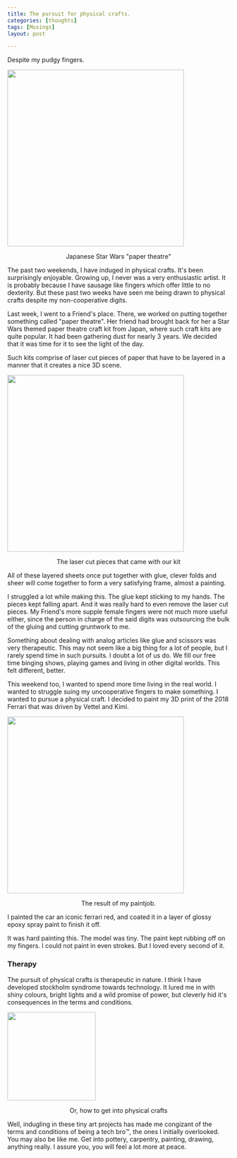 ```yaml
---
title: The pursuit for physical crafts.
categories: [thoughts]
tags: [Musings]
layout: post

---
```


Despite my pudgy fingers.

<img src="https://i.imgur.com/qfyeLfA.png" height="400">

<p style="text-align:center"> Japanese Star Wars "paper theatre"</p>

The past two weekends, I have induged in physical crafts. It's been surprisingly enjoyable. Growing up, I never was a very enthusiastic artist. It is probably because I have sausage like fingers which offer little to no dexterity. But these past two weeks have seen me being drawn to physical crafts despite my non-cooperative digits. 

Last week, I went to a Friend's place. There, we worked on putting together something called "paper theatre". Her friend had brought back for her a Star Wars themed paper theatre craft kit from Japan, where such craft kits are quite popular. It had been gathering dust for nearly 3 years. We decided that it was time for it to see the light of the day.

Such kits comprise of laser cut pieces of paper that have to be layered in a manner that it creates a nice 3D scene. 

<img src="https://m.media-amazon.com/images/I/51zQ8XfNE4L.jpg" height="400">

<p style="text-align:center"> The laser cut pieces that came with our kit</p>



All of these layered sheets once put together with glue, clever folds and sheer will come together to form a very satisfying frame, almost a painting.

I struggled a lot while making this. The glue kept sticking to my hands. The pieces kept falling apart. And it was really hard to even remove the laser cut pieces. My Friend's more supple female fingers were not much more useful either, since the person in charge of the said digits was outsourcing the bulk of the gluing and cutting gruntwork to me.

Something about dealing with analog articles like glue and scissors was very therapeutic. This may not seem like a big thing for a lot of people, but I rarely spend time in such pursuits. I doubt a lot of us do. We fill our free time binging shows, playing games and living in other digital worlds. This felt different, better.

This weekend too, I wanted to spend more time living in the real world. I wanted to struggle suing my uncooperative fingers to make something. I wanted to pursue a physical craft. I decided to paint my 3D print of the 2018 Ferrari that was driven by Vettel and Kimi.  

<img src="https://i.imgur.com/HLGb19L.png" height="400">

<p style="text-align:center"> The result of my paintjob.</p>



I painted the car an iconic ferrari red, and coated it in a layer of glossy epoxy spray paint to finish it off.

It was hard painting this. The model was tiny. The paint kept rubbing off on my fingers. I could not paint in even strokes. But I loved every second of it. 

### Therapy

The pursuit of physical crafts is therapeutic in nature. I think I have developed stockholm syndrome towards technology. It lured me in with shiny colours, bright lights and a wild promise of power, but cleverly hid it's consequences in the terms and conditions. 

<img src="https://i.imgur.com/qmdaYro.png" height="200">

<p style="text-align:center"> Or, how to get into physical crafts</p>

Well, indugling in these tiny art projects has made me congizant of the terms and conditions of being a tech bro™️, the ones I initially overlooked. You may also be like me. Get into pottery, carpentry, painting, drawing, anything really. I assure you, you will feel a lot more at peace. 